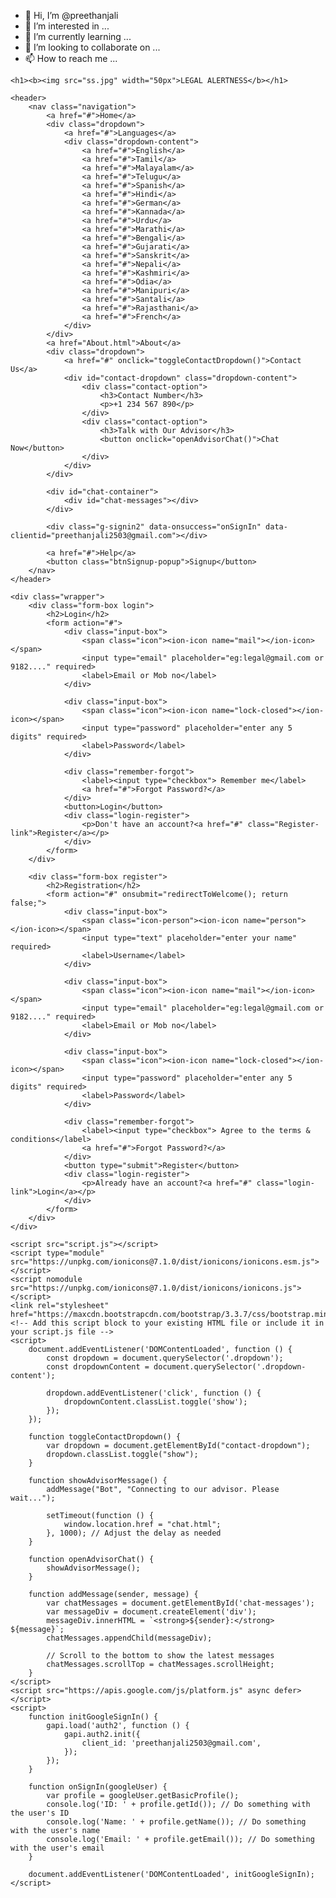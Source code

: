 - 👋 Hi, I’m @preethanjali
- 👀 I’m interested in ...
- 🌱 I’m currently learning ...
- 💞️ I’m looking to collaborate on ...
- 📫 How to reach me ...

<!---
preethanjali/preethanjali is a ✨ special ✨ repository because its `README.md` (this file) appears on your GitHub profile.
You can click the Preview link to take a look at your changes.
--->
<!DOCTYPE html>
<html lang="en">

<head>
    <meta charset="UTF-8">
    <meta http-equiv="X-UA-Compatible" content="IE=edge">
    <meta name="viewport" content="width=device-width, initial-scale=1.0">
    <title>LEGAL ALERTNESS</title>
    <link rel="stylesheet" href="style.css">
</head>

<body>

    <h1><b><img src="ss.jpg" width="50px">LEGAL ALERTNESS</b></h1>
    
    <header>
        <nav class="navigation">
            <a href="#">Home</a>
            <div class="dropdown">
                <a href="#">Languages</a>
                <div class="dropdown-content">
                    <a href="#">English</a>
                    <a href="#">Tamil</a>
                    <a href="#">Malayalam</a>
                    <a href="#">Telugu</a>
                    <a href="#">Spanish</a>
                    <a href="#">Hindi</a>
                    <a href="#">German</a>
                    <a href="#">Kannada</a>
                    <a href="#">Urdu</a>
                    <a href="#">Marathi</a>
                    <a href="#">Bengali</a>
                    <a href="#">Gujarati</a>
                    <a href="#">Sanskrit</a>
                    <a href="#">Nepali</a>
                    <a href="#">Kashmiri</a>
                    <a href="#">Odia</a>
                    <a href="#">Manipuri</a>
                    <a href="#">Santali</a>
                    <a href="#">Rajasthani</a>
                    <a href="#">French</a>
                </div>
            </div>
            <a href="About.html">About</a>
            <div class="dropdown">
                <a href="#" onclick="toggleContactDropdown()">Contact Us</a>
                <div id="contact-dropdown" class="dropdown-content">
                    <div class="contact-option">
                        <h3>Contact Number</h3>
                        <p>+1 234 567 890</p>
                    </div>
                    <div class="contact-option">
                        <h3>Talk with Our Advisor</h3>
                        <button onclick="openAdvisorChat()">Chat Now</button>
                    </div>
                </div>
            </div>

            <div id="chat-container">
                <div id="chat-messages"></div>
            </div>

            <div class="g-signin2" data-onsuccess="onSignIn" data-clientid="preethanjali2503@gmail.com"></div>

            <a href="#">Help</a>
            <button class="btnSignup-popup">Signup</button>
        </nav>
    </header>

    <div class="wrapper">
        <div class="form-box login">
            <h2>Login</h2>
            <form action="#">
                <div class="input-box">
                    <span class="icon"><ion-icon name="mail"></ion-icon></span>
                    <input type="email" placeholder="eg:legal@gmail.com or 9182...." required>
                    <label>Email or Mob no</label>
                </div>

                <div class="input-box">
                    <span class="icon"><ion-icon name="lock-closed"></ion-icon></span>
                    <input type="password" placeholder="enter any 5 digits" required>
                    <label>Password</label>
                </div>

                <div class="remember-forgot">
                    <label><input type="checkbox"> Remember me</label>
                    <a href="#">Forgot Password?</a>
                </div>
                <button>Login</button>
                <div class="login-register">
                    <p>Don't have an account?<a href="#" class="Register-link">Register</a></p>
                </div>
            </form>
        </div>

        <div class="form-box register">
            <h2>Registration</h2>
            <form action="#" onsubmit="redirectToWelcome(); return false;">
                <div class="input-box">
                    <span class="icon-person"><ion-icon name="person"></ion-icon></span>
                    <input type="text" placeholder="enter your name" required>
                    <label>Username</label>
                </div>

                <div class="input-box">
                    <span class="icon"><ion-icon name="mail"></ion-icon></span>
                    <input type="email" placeholder="eg:legal@gmail.com or 9182...." required>
                    <label>Email or Mob no</label>
                </div>

                <div class="input-box">
                    <span class="icon"><ion-icon name="lock-closed"></ion-icon></span>
                    <input type="password" placeholder="enter any 5 digits" required>
                    <label>Password</label>
                </div>

                <div class="remember-forgot">
                    <label><input type="checkbox"> Agree to the terms & conditions</label>
                    <a href="#">Forgot Password?</a>
                </div>
                <button type="submit">Register</button>
                <div class="login-register">
                    <p>Already have an account?<a href="#" class="login-link">Login</a></p>
                </div>
            </form>
        </div>
    </div>

    <script src="script.js"></script>
    <script type="module" src="https://unpkg.com/ionicons@7.1.0/dist/ionicons/ionicons.esm.js"></script>
    <script nomodule src="https://unpkg.com/ionicons@7.1.0/dist/ionicons/ionicons.js"></script>
    <link rel="stylesheet" href="https://maxcdn.bootstrapcdn.com/bootstrap/3.3.7/css/bootstrap.min.css">
    <!-- Add this script block to your existing HTML file or include it in your script.js file -->
    <script>
        document.addEventListener('DOMContentLoaded', function () {
            const dropdown = document.querySelector('.dropdown');
            const dropdownContent = document.querySelector('.dropdown-content');

            dropdown.addEventListener('click', function () {
                dropdownContent.classList.toggle('show');
            });
        });

        function toggleContactDropdown() {
            var dropdown = document.getElementById("contact-dropdown");
            dropdown.classList.toggle("show");
        }

        function showAdvisorMessage() {
            addMessage("Bot", "Connecting to our advisor. Please wait...");

            setTimeout(function () {
                window.location.href = "chat.html";
            }, 1000); // Adjust the delay as needed
        }

        function openAdvisorChat() {
            showAdvisorMessage();
        }

        function addMessage(sender, message) {
            var chatMessages = document.getElementById('chat-messages');
            var messageDiv = document.createElement('div');
            messageDiv.innerHTML = `<strong>${sender}:</strong> ${message}`;
            chatMessages.appendChild(messageDiv);

            // Scroll to the bottom to show the latest messages
            chatMessages.scrollTop = chatMessages.scrollHeight;
        }
    </script>
    <script src="https://apis.google.com/js/platform.js" async defer></script>
    <script>
        function initGoogleSignIn() {
            gapi.load('auth2', function () {
                gapi.auth2.init({
                    client_id: 'preethanjali2503@gmail.com',
                });
            });
        }

        function onSignIn(googleUser) {
            var profile = googleUser.getBasicProfile();
            console.log('ID: ' + profile.getId()); // Do something with the user's ID
            console.log('Name: ' + profile.getName()); // Do something with the user's name
            console.log('Email: ' + profile.getEmail()); // Do something with the user's email
        }

        document.addEventListener('DOMContentLoaded', initGoogleSignIn);
    </script>
</body>

</html>
